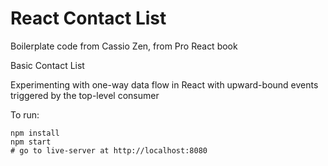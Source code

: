 React Contact List
==================

Boilerplate code from Cassio Zen, from Pro React book

Basic Contact List

Experimenting with one-way data flow in React with upward-bound events triggered by the top-level consumer

To run:

```
npm install
npm start
# go to live-server at http://localhost:8080
```
